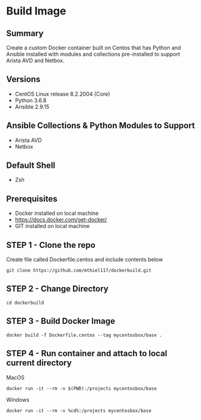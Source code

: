 # Build Image

## Summary

Create a custom Docker container built on Centos that has Python and Ansible installed with modules and collections pre-installed to support Arista AVD and Netbox.

## Versions

- CentOS Linux release 8.2.2004 (Core)
- Python 3.6.8
- Ansible 2.9.15

## Ansible Collections & Python Modules to Support

- Arista AVD
- Netbox

## Default Shell

- Zsh

## Prerequisites

- Docker installed on local machine
- https://docs.docker.com/get-docker/
- GIT installed on local machine


## STEP 1 - Clone the repo
Create file called Dockerfile.centos and include contents below

```shell
git clone https://github.com/mthiel117/dockerbuild.git
```

## STEP 2 - Change Directory

```shell
cd dockerbuild
```

## STEP 3 - Build Docker Image

```shell
docker build -f Dockerfile.centos --tag mycentosbox/base .
```

## STEP 4 - Run container and attach to local current directory

MacOS

```shell
docker run -it --rm -v $(PWD):/projects mycentosbox/base
```

Windows

```shell
docker run -it --rm -v %cd%:/projects mycentosbox/base
```
